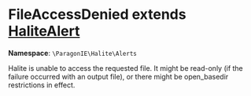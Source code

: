 # FileAccessDenied extends [HaliteAlert](HaliteAlert.md)

**Namespace**: `\ParagonIE\Halite\Alerts`

Halite is unable to access the requested file. It might be read-only (if the
failure occurred with an output file), or there might be open_basedir 
restrictions in effect.
